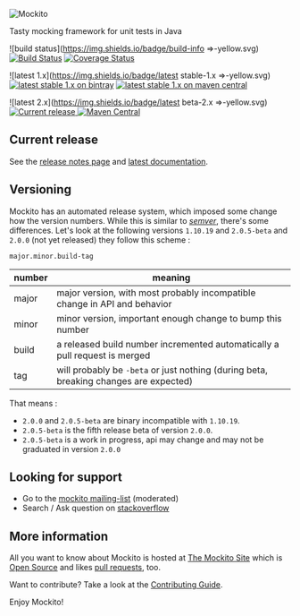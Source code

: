 ![Mockito](https://raw.githubusercontent.com/mockito/mockito/master/javadoc/org/mockito/logo.png)
  
Tasty mocking framework for unit tests in Java

![build status](https://img.shields.io/badge/build-info =>-yellow.svg) [![Build Status](https://travis-ci.org/mockito/mockito.svg?branch=master)](https://travis-ci.org/mockito/mockito) [![Coverage Status](https://coveralls.io/repos/mockito/mockito/badge.svg)](https://coveralls.io/r/mockito/mockito)

![latest 1.x](https://img.shields.io/badge/latest stable-1.x =>-yellow.svg) [ ![latest stable 1.x on bintray](https://img.shields.io/badge/Download-1.10.19-blue.svg)](https://bintray.com/szczepiq/maven/mockito/1.10.19/view) [ ![latest stable 1.x on maven central](https://img.shields.io/badge/maven%20central-1.10.19-blue.svg)](http://search.maven.org/#artifactdetails|org.mockito|mockito-core|1.10.19|)

![latest 2.x](https://img.shields.io/badge/latest beta-2.x =>-yellow.svg) [ ![Current release](https://api.bintray.com/packages/szczepiq/maven/mockito/images/download.svg) ](https://bintray.com/szczepiq/maven/mockito/_latestVersion) [![Maven Central](https://maven-badges.herokuapp.com/maven-central/org.mockito/mockito-core/badge.svg?style=flat)](https://maven-badges.herokuapp.com/maven-central/org.mockito/mockito-core)

## Current release
See the [release notes page](https://github.com/mockito/mockito/blob/master/doc/release-notes/official.md) and [latest documentation](http://mockito.github.io/mockito/docs/current/org/mockito/Mockito.html).

## Versioning

Mockito has an automated release system, which imposed some change how the version numbers. While this is similar to [_semver_](http://semver.org/), there's some differences. Let's look at the following versions `1.10.19` and `2.0.5-beta` and `2.0.0` (not yet released) they follow this scheme :

```
major.minor.build-tag
```

| number | meaning                                                                               |
| ------ | ------------------------------------------------------------------------------------- |
| major  | major version, with most probably incompatible change in API and behavior             |
| minor  | minor version, important enough change to bump this number                            |
| build  | a released build number incremented automatically a pull request is merged            |
| tag    | will probably be `-beta` or just nothing (during beta, breaking changes are expected) |

That means : 
 
 * `2.0.0` and `2.0.5-beta` are binary incompatible with `1.10.19`.
 * `2.0.5-beta` is the fifth release beta of version `2.0.0`.
 * `2.0.5-beta` is a work in progress, api may change and may not be graduated in version `2.0.0`

## Looking for support

* Go to the [mockito mailing-list](http://groups.google.com/group/mockito) (moderated)
* Search / Ask question on [stackoverflow](http://stackoverflow.com)

## More information

All you want to know about Mockito is hosted at [The Mockito Site](http://site.mockito.org) which is [Open Source](https://github.com/mockito/mockito.github.io) and likes [pull requests](https://github.com/mockito/mockito.github.io/pulls), too.

Want to contribute? Take a look at the [Contributing Guide](https://github.com/mockito/mockito/blob/master/CONTRIBUTING.md).

Enjoy Mockito!
